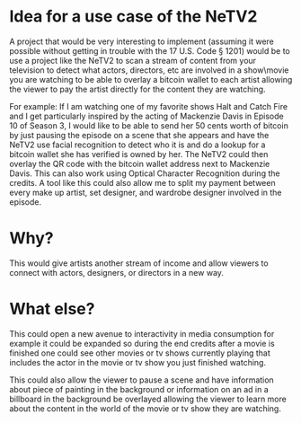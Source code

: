 # Idea for a use case of the NeTV2
A project that would be very interesting to implement (assuming it were possible without getting in trouble with the 17 U.S. Code § 1201) would be to use a project like the NeTV2 to scan a stream of content from your television to detect what actors, directors, etc are involved in a show\movie you are watching to be able to overlay a bitcoin wallet to each artist allowing the viewer to pay the artist directly for the content they are watching. 

For example: If I am watching one of my favorite shows Halt and Catch Fire and I get particularly inspired by the acting of Mackenzie Davis in Episode 10 of Season 3, I would like to be able to send her 50 cents worth of bitcoin by just pausing the episode on a scene that she appears and have the NeTV2 use facial recognition to detect who it is and do a lookup for a bitcoin wallet she has verified is owned by her. The NeTV2 could then overlay the QR code with the bitcoin wallet address next to Mackenzie Davis. This can also work using Optical Character Recognition during the credits. A tool like this could also allow me to split my payment between every make up artist, set designer, and wardrobe designer involved in the episode.

# Why?
This would give artists another stream of income and allow viewers to connect with actors, designers, or directors in a new way. 

# What else?
This could open a new avenue to interactivity in media consumption for example it could be expanded so during the end credits after a movie is finished one could see other movies or tv shows currently playing that includes the actor in the movie or tv show you just finished watching.

This could also allow the viewer to pause a scene and have information about piece of painting in the background or information on an ad in a billboard in the background be overlayed allowing the viewer to learn more about the content in the world of the movie or tv show they are watching.
